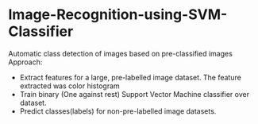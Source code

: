 # Image-Recognition-using-SVM-Classifier
Automatic class detection of images based on pre-classified images
Approach:
- Extract features for a large, pre-labelled image dataset. The feature extracted was color histogram
- Train binary (One against rest) Support Vector Machine classifier over dataset.
- Predict classes(labels) for non-pre-labelled image datasets.
